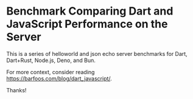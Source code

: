 # Benchmark Comparing Dart and JavaScript Performance on the Server

This is a series of helloworld and json echo server benchmarks for Dart,
Dart+Rust, Node.js, Deno, and Bun.

For more context, consider reading https://barfoos.com/blog/dart_javascript/.

Thanks!
